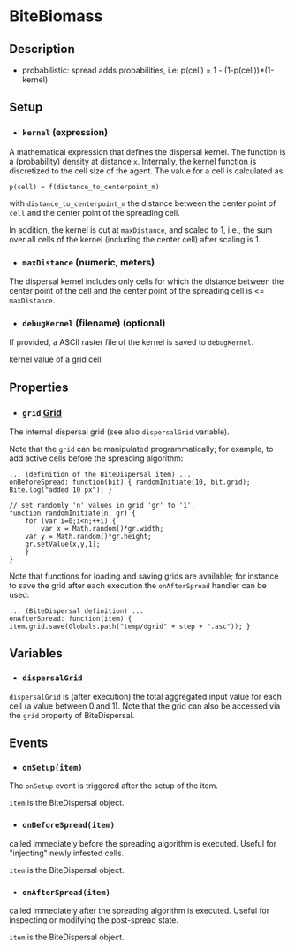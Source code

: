 # BiteBiomass


## Description

* probabilistic: spread adds probabilities, i.e: p(cell) = 1 - (1-p(cell))*(1-kernel)



## Setup

* ### `kernel` (expression)
A mathematical expression that defines the dispersal kernel. The function is a
(probability) density at distance `x`. Internally, the kernel function is discretized
to the cell size of the agent. The value for a cell is calculated as:

`p(cell) = f(distance_to_centerpoint_m)`

with `distance_to_centerpoint_m` the distance between the center point of `cell` and
the center point of the spreading cell.

In addition, the kernel is cut at `maxDistance`, and scaled to 1, i.e., the sum over all
cells of the kernel (including the center cell) after scaling is 1. 

* ### `maxDistance` (numeric, meters)
The dispersal kernel includes only cells for which the distance between the center point of the 
cell and the center point of the spreading cell is <= `maxDistance`.

* ### `debugKernel` (filename) (optional)
If provided, a ASCII raster file of the kernel is saved to `debugKernel`.

kernel value of a grid cell

## Properties

* ### `grid` [Grid](http://iland.boku.ac.at/apidoc/classes/Grid.html)
The internal dispersal grid (see also `dispersalGrid` variable). 

Note that the `grid` can be manipulated programmatically; for example, to add active
cells before the spreading algorithm:
```
... (definition of the BiteDispersal item) ...
onBeforeSpread: function(bit) { randomInitiate(10, bit.grid); Bite.log("added 10 px"); }

// set randomly 'n' values in grid 'gr' to '1'.
function randomInitiate(n, gr) {
	for (var i=0;i<n;++i) {
		var x = Math.random()*gr.width;
    var y = Math.random()*gr.height;
    gr.setValue(x,y,1);
	}
}
```
Note that functions for loading and saving grids are available; for instance to save the grid
after each execution the `onAfterSpread` handler can be used:
```
... (BiteDispersal definition) ...
onAfterSpread: function(item) {  item.grid.save(Globals.path("temp/dgrid" + step + ".asc")); }
```


## Variables

* ### `dispersalGrid` 
`dispersalGrid` is (after execution) the total aggregated input value for each cell (a value between 0 and 1).
Note that the grid can also be accessed via the `grid` property of BiteDispersal.
 

## Events

* ### `onSetup(item)` 
The `onSetup` event is triggered after the setup of the item. 

`item` is the BiteDispersal object.

* ### `onBeforeSpread(item)` 
called immediately before the spreading algorithm is executed. Useful for "injecting"
newly infested cells.

`item` is the BiteDispersal object.

* ### `onAfterSpread(item)` 
called immediately after the spreading algorithm is executed. Useful for inspecting or modifying the post-spread
state.

`item` is the BiteDispersal object.


